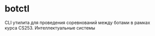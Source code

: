 # botctl
CLI утилита для проведения соревнований между ботами в рамках курса CS253. Интеллектуальные системы
